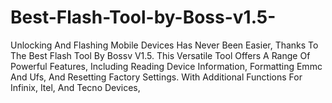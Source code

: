 # Best-Flash-Tool-by-Boss-v1.5-
Unlocking And Flashing Mobile Devices Has Never Been Easier, Thanks To The Best Flash Tool By Bossv V1.5. This Versatile Tool Offers A Range Of Powerful Features, Including Reading Device Information, Formatting Emmc And Ufs, And Resetting Factory Settings. With Additional Functions For Infinix, Itel, And Tecno Devices,
